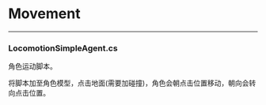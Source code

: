 # Movement
----------

### LocomotionSimpleAgent.cs

角色运动脚本。

将脚本加至角色模型，点击地面(需要加碰撞)，角色会朝点击位置移动，朝向会转向点击位置。